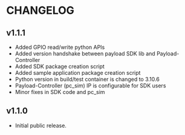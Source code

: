 # CHANGELOG

## v1.1.1

* Added GPIO read/write python APIs
* Added version handshake between payload SDK lib and Payload-Controller
* Added SDK package creation script
* Added sample application package creation script
* Python version in build/test container is changed to 3.10.6
* Payload-Controller (pc_sim) IP is configurable for SDK users
* Minor fixes in SDK code and pc_sim

## v1.1.0

* Initial public release.
